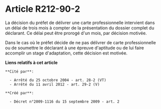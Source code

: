 # Article R212-90-2

La décision du préfet de délivrer une carte professionnelle intervient dans un délai de trois mois à compter de la
présentation du dossier complet du déclarant. Ce délai peut être prorogé d'un mois, par décision motivée. 

Dans le cas où le préfet décide de ne pas délivrer de carte professionnelle ou de soumettre le déclarant à une épreuve
d'aptitude ou de lui faire accomplir un stage d'adaptation, cette décision est motivée.

**Liens relatifs à cet article**

	**Cité par**:

	  - Arrêté du 25 octobre 2004 - art. 28-2 (VT)
	  - Arrêté du 11 avril 2012 - art. 29-2 (V)

	**Créé par**:

	  - Décret n°2009-1116 du 15 septembre 2009 - art. 2
